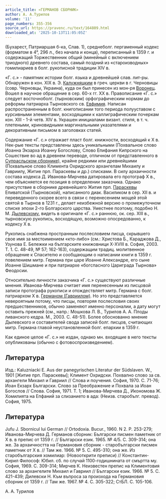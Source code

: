 ```yaml
---
article_title: «ГЕРМАНОВ СБОРНИК»
author: А. А.Турилов
volume: '11'
page_numbers: 355-356
source_url: https://pravenc.ru/text/164809.html
downloaded_at: '2025-10-13T11:05:05Z'
---
```


(Бухарест, Патриаршая б-ка, Слав. 1), среднеболг. пергаменный кодекс (форматом в 4°, 296 л., без начала и конца), переписанный в 1359 г. и содержащий Торжественник общий (минейный с включением триодного) древнего состава, самый поздний из «староизводных» гомилиариев в болг. рукописной традиции XIV в.

«Г. с.» - памятник истории болг. языка и древнейшей слав. лит-ры. Обнаружен в кон. XIX в. Э. [Калужняцким](https://pravenc.ru/text/Калужняцким.html) в греч. церкви в г. Черновицы (совр. Черновцы, Украина), куда он был принесен из мон-ря [Воронец](https://pravenc.ru/text/Воронец.html). Вошел в научное обращение в сер. 60-х гг. XX в. Правописание «Г. с.» следует восточноболг. (тырновским) орфографическим нормам до реформы патриарха Тырновского св. [Евфимия](https://pravenc.ru/text/Евфимия.html). Написан распространенным в болг. книгописании того периода полууставом с курсивными элементами, восходящими к каллиграфическим почеркам кон. XIII - 1-й четв. XIV в. Украшен инициалами визант. стиля, в т. ч. плетеными, криновидными маргинальными указателями и декоративным письмом в заголовках статей.

Содержание «Г. с.» отражает пласт болг. книжности, восходящий к X в. Нек-рые тексты представлены здесь уникальными (Похвальное слово Иоанна Экзарха Иоанну Богослову, Слово Епифания Кипрского на Сошествие во ад в древнем переводе, отличном от представленного в [Супрасльском сборнике](<https://pravenc.ru/text/Супрасльский сборник.html>)), крайне редкими или древнейшими (Похвальное слово Климента Охридского архангелам Михаилу и Гавриилу, Житие прп. Параскевы и др.) списками. В силу архаичности состава кодекса Д. Иванова-Мирчева датировала его протограф X в., чем объясняется ее позиция в определении заказчика. Однако присутствие в сборнике древнейшего Жития прп. [Параскевы](https://pravenc.ru/text/Параскевы.html) Епиватской (Тырновской), написанного диак. Василиком в сер. XII в. и переведенного скорее всего в связи с перенесением мощей этой святой в Тырнов в 1231 г., делает неизбежной версию о промежуточном списке эпохи 2-го Болгарского царства. Уместнее поэтому, подобно Н. М. [Дылевскому](https://pravenc.ru/text/Дылевскому.html), видеть в оригинале «Г. с.» раннюю, ок. сер. XIII в., тырновскую рукопись, восходящую, возможно опосредованно, к кодексу X в.

Рукопись снабжена пространным послесловием писца, скрывшего свое имя за местоимением «кто-либо» (см.: Христова Б., Караджова Д., Узунова Е. Бележки на българските книжовници X-XVIII в. София, 2003. Т. 1. С. 48-49, № 57; 162-163), содержащим традиц. молитвенное обращение к Спасителю и сообщающим о написании книги в 1359 г. повелением митр. Германа при царе Иоанне Александре, его сыне Иоанне Шишмане и при патриархе «богспасного Цариграда Тырнова» Феодосии.

Относительно личности заказчика «Г. с.» существуют различные мнения. Иванова-Мирчева считает имя перенесенным из писцовой записи протографа рукописи и отождествляет митр. Германа с болг. патриархом X в. [Германом (Гавриилом)](<https://pravenc.ru/text/Германом (Гавриилом).html>). Но это представляется невероятным потому, что писцы, повторяя послесловия своих предшественников, обычно заменяют именно персоналии, а дату могут оставить прежней (см., напр.: Мошкова Л. В., Турилов А. А. Плоды ливанского кедра. М., 2003. С. 48-51). Более обоснованно мнение Дылевского и составителей свода записей болг. писцов, считающих митр. Германа главой неустановленной болг. епархии в 1359 г.

Как единое целое «Г. с.» не издан, однако мн. входящие в него тексты опубликованы (обычно с фотовоспроизведением).

## Литература

Изд.: Kaluzniacki E. Aus der panegyrischen Literatur der Südslaven. W., 1901 [Житие прп. Параскевы]; Климент Охридски. Похвално слово за св. архангели Михаил и Гавриил // Слова и поучения. София, 1970. С. 71-76; Иоан Екзарх Български. Слово за Преображение и Похвала за Иоан Богослов // Слова. София, 1971. Т. 1; Иванова-Мирчева Д., Икономова Ж. Хомилията на Епфаний за слизанието в ада: (Неизв. старобълг. превод). София, 1975.

## Литература

Jufu J. Sbornicul lui German // Ortodoxia. Bucur., 1960. N 2. P. 253-279; Иванова-Мирчева Д. Германов сборник: Български писмен паметник от X в. в препис от 1359 г. // Български език. 1965. № 4/5. С. 309-314; она же. За архаичността на Германовия сборник - старобългарски писмен паметник от X в. // Там же. 1966. № 5. С. 495-310; она же. Из старобългарския хомилиар: (Новооткрити преписи) // Константин-Кирил Философ: Юбил. сб. по случай 1100-годишнината от смъртта му. София, 1969. С. 309-314; Мирчев К. Неизвестен препис на Климентовия слово за архангелите Михаил и Гавриил // Български език. 1966. № 5. С. 421-439; Дилевски Н. Към въпроса за произхода на Германовия сборник от 1359 г. // Там же. 1967. № 4. С. 305-322; СтБЛ. С. 105-106.

А. А.  Турилов
